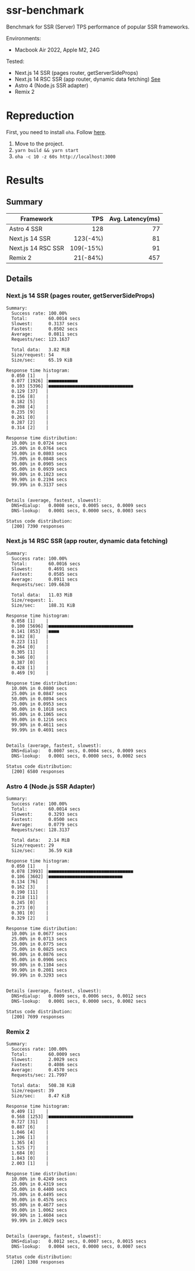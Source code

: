# ssr-benchmark

Benchmark for SSR (Server) TPS performance of popular SSR frameworks.

Environments:

- Macbook Air 2022, Apple M2, 24G

Tested:

- Next.js 14 SSR (pages router, getServerSideProps)
- Next.js 14 RSC SSR (app router, dynamic data fetching) [See](https://nextjs.org/docs/app/building-your-application/rendering/server-components#dynamic-rendering)
- Astro 4 (Node.js SSR adapter)
- Remix 2

# Repreduction

First, you need to install `oha`. Follow [here](https://github.com/hatoo/oha#installation).

1. Move to the project.
2. `yarn build && yarn start`
3. `oha -c 10 -z 60s http://localhost:3000`

# Results

## Summary

| Framework          |       TPS | Avg. Latency(ms) |
| ------------------ | --------: | ---------------: |
| Astro 4 SSR        |       128 |               77 |
| Next.js 14 SSR     |  123(-4%) |               81 |
| Next.js 14 RSC SSR | 109(-15%) |               91 |
| Remix 2            |  21(-84%) |              457 |

## Details

### Next.js 14 SSR (pages router, getServerSideProps)

```
Summary:
  Success rate: 100.00%
  Total:        60.0014 secs
  Slowest:      0.3137 secs
  Fastest:      0.0502 secs
  Average:      0.0811 secs
  Requests/sec: 123.1637

  Total data:   3.82 MiB
  Size/request: 54
  Size/sec:     65.19 KiB

Response time histogram:
  0.050 [1]    |
  0.077 [1926] |■■■■■■■■■■■
  0.103 [5396] |■■■■■■■■■■■■■■■■■■■■■■■■■■■■■■■■
  0.129 [37]   |
  0.156 [8]    |
  0.182 [5]    |
  0.208 [4]    |
  0.235 [9]    |
  0.261 [0]    |
  0.287 [2]    |
  0.314 [2]    |

Response time distribution:
  10.00% in 0.0724 secs
  25.00% in 0.0764 secs
  50.00% in 0.0803 secs
  75.00% in 0.0848 secs
  90.00% in 0.0905 secs
  95.00% in 0.0939 secs
  99.00% in 0.1023 secs
  99.90% in 0.2194 secs
  99.99% in 0.3137 secs


Details (average, fastest, slowest):
  DNS+dialup:   0.0008 secs, 0.0005 secs, 0.0009 secs
  DNS-lookup:   0.0001 secs, 0.0000 secs, 0.0003 secs

Status code distribution:
  [200] 7390 responses
```

### Next.js 14 RSC SSR (app router, dynamic data fetching)

```
Summary:
  Success rate: 100.00%
  Total:        60.0016 secs
  Slowest:      0.4691 secs
  Fastest:      0.0585 secs
  Average:      0.0911 secs
  Requests/sec: 109.6638

  Total data:   11.03 MiB
  Size/request: 1.
  Size/sec:     188.31 KiB

Response time histogram:
  0.058 [1]    |
  0.100 [5696] |■■■■■■■■■■■■■■■■■■■■■■■■■■■■■■■■
  0.141 [853]  |■■■■
  0.182 [8]    |
  0.223 [11]   |
  0.264 [0]    |
  0.305 [1]    |
  0.346 [0]    |
  0.387 [0]    |
  0.428 [1]    |
  0.469 [9]    |

Response time distribution:
  10.00% in 0.0800 secs
  25.00% in 0.0847 secs
  50.00% in 0.0894 secs
  75.00% in 0.0953 secs
  90.00% in 0.1018 secs
  95.00% in 0.1065 secs
  99.00% in 0.1216 secs
  99.90% in 0.4611 secs
  99.99% in 0.4691 secs


Details (average, fastest, slowest):
  DNS+dialup:   0.0007 secs, 0.0004 secs, 0.0009 secs
  DNS-lookup:   0.0001 secs, 0.0000 secs, 0.0002 secs

Status code distribution:
  [200] 6580 responses
```

### Astro 4 (Node.js SSR Adapter)

```
Summary:
  Success rate: 100.00%
  Total:        60.0014 secs
  Slowest:      0.3293 secs
  Fastest:      0.0500 secs
  Average:      0.0779 secs
  Requests/sec: 128.3137

  Total data:   2.14 MiB
  Size/request: 29
  Size/sec:     36.59 KiB

Response time histogram:
  0.050 [1]    |
  0.078 [3993] |■■■■■■■■■■■■■■■■■■■■■■■■■■■■■■■■
  0.106 [3602] |■■■■■■■■■■■■■■■■■■■■■■■■■■■■
  0.134 [76]   |
  0.162 [3]    |
  0.190 [11]   |
  0.218 [11]   |
  0.245 [0]    |
  0.273 [0]    |
  0.301 [0]    |
  0.329 [2]    |

Response time distribution:
  10.00% in 0.0677 secs
  25.00% in 0.0713 secs
  50.00% in 0.0775 secs
  75.00% in 0.0825 secs
  90.00% in 0.0876 secs
  95.00% in 0.0906 secs
  99.00% in 0.1104 secs
  99.90% in 0.2081 secs
  99.99% in 0.3293 secs


Details (average, fastest, slowest):
  DNS+dialup:   0.0009 secs, 0.0006 secs, 0.0012 secs
  DNS-lookup:   0.0001 secs, 0.0000 secs, 0.0002 secs

Status code distribution:
  [200] 7699 responses
```

### Remix 2

```
Summary:
  Success rate: 100.00%
  Total:        60.0009 secs
  Slowest:      2.0029 secs
  Fastest:      0.4086 secs
  Average:      0.4570 secs
  Requests/sec: 21.7997

  Total data:   508.38 KiB
  Size/request: 39
  Size/sec:     8.47 KiB

Response time histogram:
  0.409 [1]    |
  0.568 [1253] |■■■■■■■■■■■■■■■■■■■■■■■■■■■■■■■■
  0.727 [31]   |
  0.887 [6]    |
  1.046 [4]    |
  1.206 [1]    |
  1.365 [4]    |
  1.525 [7]    |
  1.684 [0]    |
  1.843 [0]    |
  2.003 [1]    |

Response time distribution:
  10.00% in 0.4249 secs
  25.00% in 0.4319 secs
  50.00% in 0.4400 secs
  75.00% in 0.4495 secs
  90.00% in 0.4576 secs
  95.00% in 0.4677 secs
  99.00% in 1.0062 secs
  99.90% in 1.4604 secs
  99.99% in 2.0029 secs


Details (average, fastest, slowest):
  DNS+dialup:   0.0012 secs, 0.0007 secs, 0.0015 secs
  DNS-lookup:   0.0004 secs, 0.0000 secs, 0.0007 secs

Status code distribution:
  [200] 1308 responses
```

